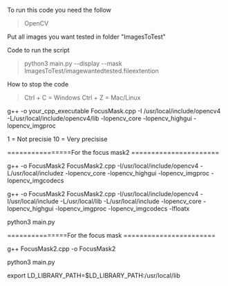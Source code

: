 To run this code you need the follow 
> OpenCV

Put all images you want tested in folder "ImagesToTest"

Code to run the script
> python3 main.py --display --mask  ImagesToTest/imagewantedtested.fileextention

How to stop the code 
>Ctrl + C = Windows
>Ctrl + Z = Mac/Linux

g++ -o your_cpp_executable FocusMask.cpp -I /usr/local/include/opencv4 -L/usr/local/include/opencv4/lib -lopencv_core -lopencv_highgui -lopencv_imgproc

1 = Not precisie
10 = Very precisise

================For the focus mask2 ======================

g++ -o FocusMask2 FocusMask2.cpp -I/usr/local/include/opencv4 -L/usr/local/includez -lopencv_core -lopencv_highgui -lopencv_imgproc -lopencv_imgcodecs

g++ -o FocusMask2 FocusMask2.cpp -I/usr/local/include/opencv4 -I/usr/local/include -L/usr/local/lib -L/usr/local/include -lopencv_core -lopencv_highgui -lopencv_imgproc -lopencv_imgcodecs -lfloatx


python3 main.py


===============For the focus mask =======================

g++ FocusMask2.cpp -o FocusMask2

python3 main.py

export LD_LIBRARY_PATH=$LD_LIBRARY_PATH:/usr/local/lib



